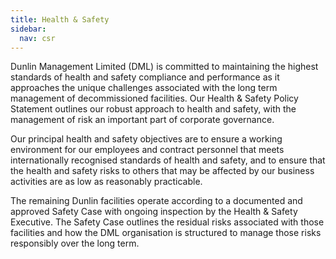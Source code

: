 ```yaml
---
title: Health & Safety
sidebar:
  nav: csr
---
```


Dunlin Management Limited (DML) is committed to maintaining the highest standards of health and
safety compliance and performance as it approaches the unique challenges
associated with the long term management of decommissioned facilities.
Our Health & Safety Policy Statement outlines our robust approach to
health and safety, with the management of risk an important part of
corporate governance.

Our principal health and safety objectives are to ensure a working
environment for our employees and contract personnel that meets
internationally recognised standards of health and safety, and to ensure
that the health and safety risks to others that may be affected by our
business activities are as low as reasonably practicable.

The remaining Dunlin facilities operate according to a documented and approved Safety
Case with ongoing inspection by the Health
& Safety Executive. The Safety Case outlines the residual risks
associated with those facilities and how the DML organisation is
structured to manage those risks responsibly over the long term.

